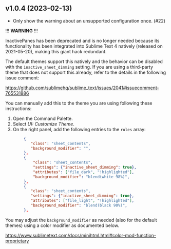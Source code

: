 v1.0.4 (2023-02-13)
-------------------

- Only show the warning about an unsupported configuration once. (#22)

!!! **WARNING** !!!

InactivePanes has been deprecated and is no longer needed because its
functionality has been integrated into Sublime Text 4 natively (released on
2021-05-20), making this giant hack redundant.

The default themes support this natively and the behavior can be disabled with
the `inactive_sheet_dimming` setting. If you are using a third-party theme that
does not support this already, refer to the details in the following issue
comment:

https://github.com/sublimehq/sublime_text/issues/2041#issuecomment-765531886

You can manually add this to the theme you are using following these instructions:

1. Open the Command Palette.
2. Select *UI: Customize Theme*.
3. On the right panel, add the following entries to the `rules` array:

```json
        {
           "class": "sheet_contents",
           "background_modifier": "",
        },
        {
            "class": "sheet_contents",
            "settings": {"inactive_sheet_dimming": true},
            "attributes": ["file_dark", "!highlighted"],
            "background_modifier": "blend(white 98%)",
        },
        {
           "class": "sheet_contents",
           "settings": {"inactive_sheet_dimming": true},
           "attributes": ["file_light", "!highlighted"],
           "background_modifier": "blend(black 90%)",
        },
```

You may adjust the `background_modifier` as needed (also for the default themes)
using a color modifier as documented below.

https://www.sublimetext.com/docs/minihtml.html#color-mod-function-proprietary
